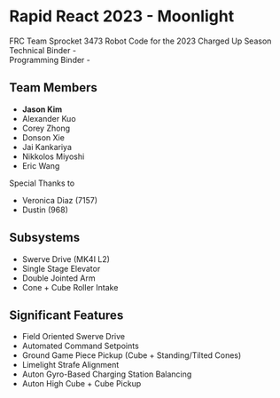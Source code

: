 # Rapid React 2023 - Moonlight
FRC Team Sprocket 3473 Robot Code for the 2023 Charged Up Season  
Technical Binder -  
Programming Binder - 

## Team Members
- **Jason Kim**
- Alexander Kuo
- Corey Zhong
- Donson Xie
- Jai Kankariya
- Nikkolos Miyoshi
- Eric Wang

Special Thanks to
- Veronica Diaz (7157)
- Dustin (968)

## Subsystems
- Swerve Drive (MK4I L2)
- Single Stage Elevator
- Double Jointed Arm
- Cone + Cube Roller Intake

## Significant Features
- Field Oriented Swerve Drive
- Automated Command Setpoints
- Ground Game Piece Pickup (Cube + Standing/Tilted Cones)
- Limelight Strafe Alignment
- Auton Gyro-Based Charging Station Balancing
- Auton High Cube + Cube Pickup
